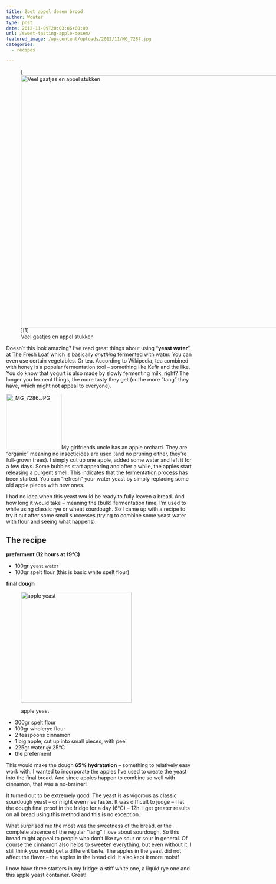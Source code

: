 ```yaml
---
title: Zoet appel desem brood
author: Wouter
type: post
date: 2012-11-09T20:03:06+00:00
url: /sweet-tasting-apple-desem/
featured_image: /wp-content/uploads/2012/11/MG_7287.jpg
categories:
  - recipes

---
```

<figure id="attachment_465" style="width: 1024px" class="wp-caption aligncenter">[<img class="size-full wp-image-465" title="Veel gaatjes en appel stukken" src="https://redzuurdesem.be/wp-content/uploads/2012/11/MG_7287.jpg" alt="Veel gaatjes en appel stukken" width="1024" height="683" srcset="https://redzuurdesem.be/wp-content/uploads/2012/11/MG_7287.jpg 1024w, https://redzuurdesem.be/wp-content/uploads/2012/11/MG_7287-300x200.jpg 300w, https://redzuurdesem.be/wp-content/uploads/2012/11/MG_7287-700x466.jpg 700w" sizes="(max-width: 1024px) 100vw, 1024px" />][1]<figcaption class="wp-caption-text">Veel gaatjes en appel stukken</figcaption></figure> 

Doesn&#8217;t this look amazing? I&#8217;ve read great things about using &#8220;**yeast water**&#8221; at [The Fresh Loaf][2] which is basically _anything_ fermented with water. You can even use certain vegetables. Or tea. According to Wikipedia, tea combined with honey is a popular fermentation tool &#8211; something like Kefir and the like. You do know that yogurt is also made by slowly fermenting milk, right? The longer you ferment things, the more tasty they get (or the more &#8220;tang&#8221; they have, which might not appeal to everyone).

[<img class="alignleft" title="_MG_7286.JPG" src="http://lh3.ggpht.com/-JhdiB3xraZU/UJ1Z01-6hUI/AAAAAAAAGpE/FwjZmwwg4oE/s150-c/_MG_7286.JPG" alt="_MG_7286.JPG" width="150" height="150" />][3]My girlfriends uncle has an apple orchard. They are &#8220;organic&#8221; meaning no insecticides are used (and no pruning either, they&#8217;re full-grown trees). I simply cut up one apple, added some water and left it for a few days. Some bubbles start appearing and after a while, the apples start releasing a purgent smell. This indicates that the fermentation process has been started. You can &#8220;refresh&#8221; your water yeast by simply replacing some old apple pieces with new ones.

I had no idea when this yeast would be ready to fully leaven a bread. And how long it would take &#8211; meaning the (bulk) fermentation time, I&#8217;m used to while using classic rye or wheat sourdough. So I came up with a recipe to try it out after some small successes (trying to combine some yeast water with flour and seeing what happens).

## The recipe

**preferment (12 hours at 19°C)**

  * 100gr yeast water
  * 100gr spelt flour (this is basic white spelt flour)

**final dough**<figure style="width: 300px" class="wp-caption alignright">

[<img title="apple yeast" src="http://lh5.ggpht.com/-B3lxGGZaqDM/UJ1Z22agSkI/AAAAAAAAGpU/lYk5L4o7ghM/s300-c/_MG_7290.JPG" alt="apple yeast" width="300" height="300" />][4]<figcaption class="wp-caption-text">apple yeast</figcaption></figure> 

  * 300gr spelt flour
  * 100gr wholerye flour
  * 2 teaspoons cinnamon
  * 1 big apple, cut up into small pieces, with peel
  * 225gr water @ 25°C
  * the preferment

This would make the dough **65% hydratation** &#8211; something to relatively easy work with. I wanted to incorporate the apples I&#8217;ve used to create the yeast into the final bread. And since apples happen to combine so well with cinnamon, that was a no-brainer!

It turned out to be extremely good. The yeast is as vigorous as classic sourdough yeast &#8211; or might even rise faster. It was difficult to judge &#8211; I let the dough final proof in the fridge for a day (6°C) &#8211; 12h. I get greater results on all bread using this method and this is no exception.

What surprised me the most was the sweetness of the bread, or the complete absence of the regular &#8220;tang&#8221; I love about sourdough. So this bread might appeal to people who don&#8217;t like rye sour or sour in general. Of course the cinnamon also helps to sweeten everything, but even without it, I still think you would get a different taste. The apples in the yeast did not affect the flavor &#8211; the apples in the bread did: it also kept it more moist!

I now have three starters in my fridge: a stiff white one, a liquid rye one and this apple yeast container. Great!

 [1]: https://redzuurdesem.be/wp-content/uploads/2012/11/MG_7287.jpg
 [2]: http://www.thefreshloaf.com/node/30536/rose-hip-levain-made-jam
 [3]: http://lh3.ggpht.com/-JhdiB3xraZU/UJ1Z01-6hUI/AAAAAAAAGpE/FwjZmwwg4oE/s1024/_MG_7286.JPG "_MG_7290.JPG"
 [4]: http://lh5.ggpht.com/-B3lxGGZaqDM/UJ1Z22agSkI/AAAAAAAAGpU/lYk5L4o7ghM/s1024/_MG_7290.JPG "_MG_7290.JPG"